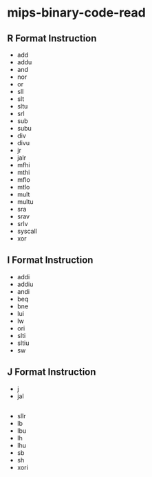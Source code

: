 # mips-binary-code-read

## R Format Instruction

- add
- addu
- and
- nor
- or
- sll
- slt
- sltu
- srl
- sub
- subu
- div
- divu
- jr
- jalr
- mfhi
- mthi
- mflo
- mtlo
- mult
- multu
- sra
- srav
- srlv
- syscall
- xor

## I Format Instruction
- addi
- addiu
- andi
- beq
- bne
- lui
- lw
- ori
- slti
- sltiu
- sw

## J Format Instruction
- j
- jal


##
- sllr
- lb
- lbu
- lh
- lhu
- sb
- sh
- xori